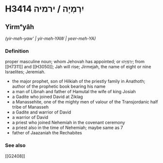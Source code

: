 # H3414 יִרְמְיָה / ירמיה

## Yirmᵉyâh

_(yir-meh-yaw' | yir-meh-YAW | yeer-meh-YA)_

### Definition

proper masculine noun; whom Jehovah has appointed; or יִרְמְיָהוּ; from [[H7311]] and [[H3050]]; Jah will rise; Jirmejah, the name of eight or nine Israelites; Jeremiah.

- the major prophet, son of Hilkiah of the priestly family in Anathoth; author of the prophetic book bearing his name
- a man of Libnah and father of Hamutal the wife of king Josiah
- a Gadite who joined David at Ziklag
- a Manassehite, one of the mighty men of valour of the Transjordanic half tribe of Manasseh
- a Gadite and warrior of David
- a warrior of David
- a priest who joined Nehemiah in the covenant ceremony
- a priest also in the time of Nehemiah; maybe same as 7
- father of Jaazaniah the Rechabites
### See also

[[G2408]]

